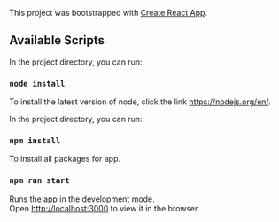 This project was bootstrapped with [Create React App](https://github.com/facebook/create-react-app).

## Available Scripts

In the project directory, you can run:

### `node install` 

To install the latest version of node, click the link https://nodejs.org/en/.

In the project directory, you can run:

### `npm install`

To install all packages for app.

### `npm run start`

Runs the app in the development mode.<br />
Open [http://localhost:3000](http://localhost:3000) to view it in the browser.


